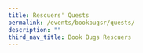 ```yaml
---
title: Rescuers' Quests
permalink: /events/bookbugsr/quests/
description: ""
third_nav_title: Book Bugs Rescuers
---
```



